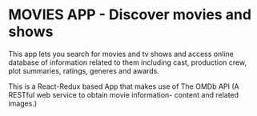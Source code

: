# MOVIES APP - Discover movies and shows

This app lets you search for movies and tv shows and access online database of information related to them including cast, production crew, plot summaries, ratings, generes and awards.

This is a React-Redux based App that makes use of The OMDb API (A RESTful web service to obtain movie information- content and related images.)
